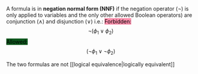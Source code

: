 A formula is in **negation normal form (NNF)** if the negation operator ($\neg$) is only applied to variables and the only other allowed Boolean operators) are conjunction ($\land$) and disjunction ($\lor$)
i.e.:
<mark style="background: #FF5582A6;">Forbidden:</mark> 
$$\neg(\phi_1 \lor \phi_2)$$
<mark style="background: #014E11F2;">Allowed:</mark> 
$$(\neg \phi_1 \lor \neg \phi_2)$$

The two formulas are not [[logical equivalence|logically equivalent]]
